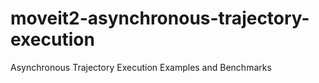 # moveit2-asynchronous-trajectory-execution
Asynchronous Trajectory Execution Examples and Benchmarks
